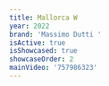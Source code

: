 ```yaml
---
title: Mallorca W
year: 2022
brand: 'Massimo Dutti '
isActive: true
isShowcased: true
showcaseOrder: 2
mainVideo: '757986323'
---
```


